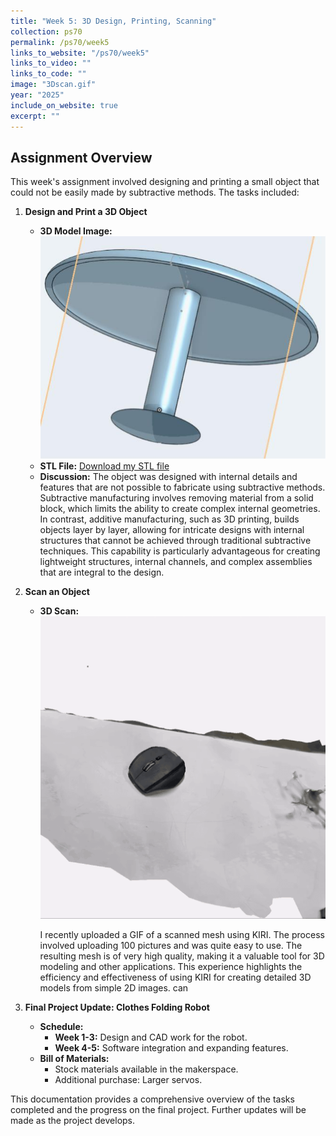 ```yaml
---
title: "Week 5: 3D Design, Printing, Scanning"
collection: ps70
permalink: /ps70/week5
links_to_website: "/ps70/week5"
links_to_video: ""
links_to_code: ""
image: "3Dscan.gif"
year: "2025"
include_on_website: true
excerpt: ""
---
```


## Assignment Overview

This week's assignment involved designing and printing a small object that could not be easily made by subtractive methods. The tasks included:

1. **Design and Print a 3D Object**
   - **3D Model Image:** ![3D Model](/images/publications/3D%20part.jpg)
   - **STL File:** [Download my STL file](/files/umbrella.stl)
   - **Discussion:**
     The object was designed with internal details and features that are not possible to fabricate using subtractive methods. Subtractive manufacturing involves removing material from a solid block, which limits the ability to create complex internal geometries. In contrast, additive manufacturing, such as 3D printing, builds objects layer by layer, allowing for intricate designs with internal structures that cannot be achieved through traditional subtractive techniques. This capability is particularly advantageous for creating lightweight structures, internal channels, and complex assemblies that are integral to the design.

2. **Scan an Object**
   - **3D Scan:**
     ![3D Scan](/images/publications/3Dscan.gif)

     
     I recently uploaded a GIF of a scanned mesh using KIRI. The process involved uploading 100 pictures and was quite easy to use. The resulting mesh is of very high quality, making it a valuable tool for 3D modeling and other applications. This experience highlights the efficiency and effectiveness of using KIRI for creating detailed 3D models from simple 2D images.
can
3. **Final Project Update: Clothes Folding Robot**
   - **Schedule:**
     - **Week 1-3:** Design and CAD work for the robot.
     - **Week 4-5:** Software integration and expanding features.
   - **Bill of Materials:**
     - Stock materials available in the makerspace.
     - Additional purchase: Larger servos.

This documentation provides a comprehensive overview of the tasks completed and the progress on the final project. Further updates will be made as the project develops.
